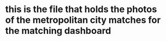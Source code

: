 # this is the file that holds the photos of the metropolitan city matches for the matching dashboard